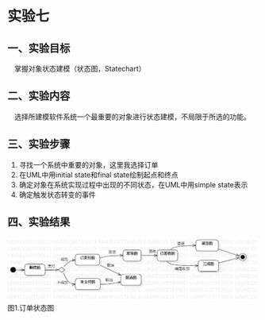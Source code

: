 # 实验七

## 一、实验目标

&ensp;&ensp;掌握对象状态建模（状态图，Statechart）

## 二、实验内容

&ensp;&ensp;选择所建模软件系统一个最重要的对象进行状态建模，不局限于所选的功能。

## 三、实验步骤

1. 寻找一个系统中重要的对象，这里我选择订单
2. 在UML中用initial state和final state绘制起点和终点
3. 确定对象在系统实现过程中出现的不同状态，在UML中用simple state表示
4. 确定触发状态转变的事件

## 四、实验结果
![StatechartDiagram](./Lab7_StatechartDiagram1.png)  
图1.订单状态图
